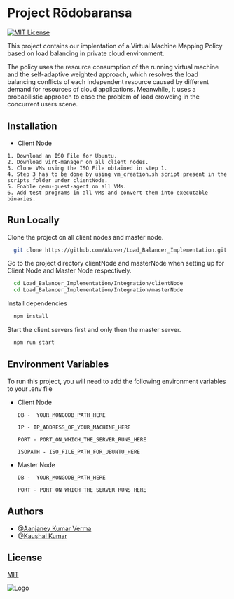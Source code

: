 # Project Rōdobaransa
[![MIT License](https://img.shields.io/badge/License-MIT-green.svg)](https://choosealicense.com/licenses/mit/)

This project contains our implentation of a Virtual Machine Mapping Policy based on load balancing in private cloud environment.

The policy uses the resource consumption of the running virtual machine and the self-adaptive weighted approach, which resolves the load balancing conflicts of each independent resource caused by different demand for resources of cloud applications. Meanwhile, it uses a probabilistic approach to ease the problem of load crowding in the concurrent users scene.
## Installation
- Client Node
```
1. Download an ISO File for Ubuntu. 
2. Download virt-manager on all client nodes.
3. Clone VMs using the ISO File obtained in step 1.
4. Step 3 has to be done by using vm_creation.sh script present in the scripts folder under clientNode.
5. Enable qemu-guest-agent on all VMs.
6. Add test programs in all VMs and convert them into executable binaries.
```
    
## Run Locally

Clone the project on all client nodes and master node.

```bash
  git clone https://github.com/Akuver/Load_Balancer_Implementation.git
```

Go to the project directory clientNode and masterNode when setting up for Client Node and Master Node respectively.

```bash
  cd Load_Balancer_Implementation/Integration/clientNode
  cd Load_Balancer_Implementation/Integration/masterNode
```

Install dependencies

```bash
  npm install
```

Start the client servers first and only then the master server.

```bash
  npm run start
```


## Environment Variables

To run this project, you will need to add the following environment variables to your .env file

- Client Node

    `DB -  YOUR_MONGODB_PATH_HERE` 

    `IP - IP_ADDRESS_OF_YOUR_MACHINE_HERE`

    `PORT - PORT_ON_WHICH_THE_SERVER_RUNS_HERE`

    `ISOPATH - ISO_FILE_PATH_FOR_UBUNTU_HERE`

- Master Node

    `DB -  YOUR_MONGODB_PATH_HERE` 

    `PORT - PORT_ON_WHICH_THE_SERVER_RUNS_HERE`

## Authors

- [@Aanjaney Kumar Verma](https://www.github.com/Akuver)
- [@Kaushal Kumar](https://www.github.com/kaushalkuma-r)
## License

[MIT](https://choosealicense.com/licenses/mit/)


![Logo](https://dev-to-uploads.s3.amazonaws.com/uploads/articles/th5xamgrr6se0x5ro4g6.png)

